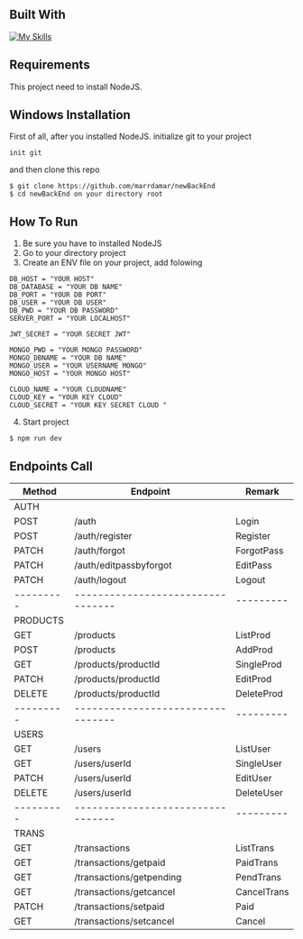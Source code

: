## Built With
[![My Skills](https://skillicons.dev/icons?i=js,express,nodejs,postgres)](https://skillicons.dev)

## Requirements
This project need to install NodeJS.

## Windows Installation
First of all, after you installed NodeJS. initialize git to your project
```
init git
```
and then clone this repo 
```
$ git clone https://github.com/marrdamar/newBackEnd
$ cd newBackEnd on your directory root
```

## How To Run
1. Be sure you have to installed NodeJS
2. Go to your directory project
3. Create an ENV file on your project, add folowing
```
DB_HOST = "YOUR HOST"
DB_DATABASE = "YOUR DB NAME"
DB_PORT = "YOUR DB PORT"
DB_USER = "YOUR DB USER"
DB_PWD = "YOUR DB PASSWORD"
SERVER_PORT = "YOUR LOCALHOST"

JWT_SECRET = "YOUR SECRET JWT"

MONGO_PWD = "YOUR MONGO PASSWORD"
MONGO_DBNAME = "YOUR DB NAME"
MONGO_USER = "YOUR USERNAME MONGO"
MONGO_HOST = "YOUR MONGO HOST"

CLOUD_NAME = "YOUR CLOUDNAME"
CLOUD_KEY = "YOUR KEY CLOUD"
CLOUD_SECRET = "YOUR KEY SECRET CLOUD "
```
4. Start project
```
$ npm run dev
```
## Endpoints Call

|   Method  |             Endpoint              |  Remark   |
| --------- | --------------------------------- | --------- |
| AUTH      |                                   |           |
| POST      | /auth                             | Login     |
| POST      | /auth/register                    | Register  |
| PATCH     | /auth/forgot                      | ForgotPass|
| PATCH     | /auth/editpassbyforgot            | EditPass  |
| PATCH     | /auth/logout                      | Logout    |
| --------- | --------------------------------- | --------- |
| PRODUCTS  |                                   |           |
| GET       | /products                         | ListProd  |
| POST      | /products                         | AddProd   |
| GET       | /products/productId               | SingleProd|
| PATCH     | /products/productId               | EditProd  |
| DELETE    | /products/productId               | DeleteProd|
| --------- | --------------------------------- | --------- |
| USERS     |                                   |           |
| GET       | /users                            | ListUser  |
| GET       | /users/userId                     | SingleUser|
| PATCH     | /users/userId                     | EditUser  |
| DELETE    | /users/userId                     | DeleteUser|
| --------- | --------------------------------- | --------- |
| TRANS     |                                   |           |
| GET       | /transactions                     | ListTrans |
| GET       | /transactions/getpaid             | PaidTrans |
| GET       | /transactions/getpending          | PendTrans |
| GET       | /transactions/getcancel           |CancelTrans|
| PATCH     | /transactions/setpaid             |   Paid    |
| GET       | /transactions/setcancel           |   Cancel  |
